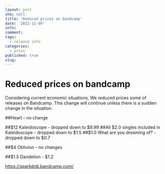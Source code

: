 ```yaml
---
layout: post
sha: null
title: 'Reduced prices on bandcamp'
date: '2022-11-09'
info: 
comment: 
tags:
  - release info
categories:
  - press
published: true
slug: 
---
```


# Reduced prices on bandcamp


Considering current economic situations, We reduced prices some of releases on Bandcamp. This change will continue unless there is a sudden change in the situation.


  ##Heart - no change

  ##$12 Kaleidoscope - dropped down to $9.99
  ##All $2.0 singles included in Kaleidoscope - dropped down to $1.5
  ##$1.0 What are you dreaming of? - dropped down to $0.7

  ##$4 Oblivion - no changes

  ##$1.5 Dandelion - $1.2


https://sparkdnb.bandcamp.com/